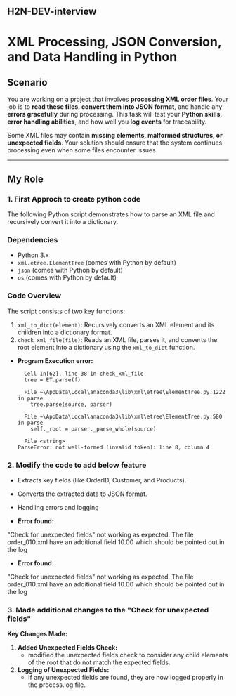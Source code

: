 ## H2N-DEV-interview


# XML Processing, JSON Conversion, and Data Handling in Python

## Scenario
You are working on a project that involves **processing XML order files**. Your job is to **read these files, convert them into JSON format**, and handle any **errors gracefully** during processing. This task will test your **Python skills, error handling abilities**, and how well you **log events** for traceability. 

Some XML files may contain **missing elements, malformed structures, or unexpected fields**. Your solution should ensure that the system continues processing even when some files encounter issues.

---

## My Role

### 1. First Approch to create python code

The following Python script demonstrates how to parse an XML file and recursively convert it into a dictionary.

### Dependencies

- Python 3.x
- `xml.etree.ElementTree` (comes with Python by default)
- `json` (comes with Python by default)
- `os` (comes with Python by default)

### Code Overview

The script consists of two key functions:
1. `xml_to_dict(element)`: Recursively converts an XML element and its children into a dictionary format.
2. `check_xml_file(file)`: Reads an XML file, parses it, and converts the root element into a dictionary using the `xml_to_dict` function.



- **Program Execution error:**
  ```
    Cell In[62], line 38 in check_xml_file
    tree = ET.parse(f)

    File ~\AppData\Local\anaconda3\lib\xml\etree\ElementTree.py:1222 in parse
      tree.parse(source, parser)

    File ~\AppData\Local\anaconda3\lib\xml\etree\ElementTree.py:580 in parse
      self._root = parser._parse_whole(source)

    File <string>
  ParseError: not well-formed (invalid token): line 8, column 4
  ```
### 2. Modify the code to add below feature


- Extracts key fields (like OrderID, Customer, and Products).

- Converts the extracted data to JSON format.

- Handling errors and logging

- **Error found:**

"Check for unexpected fields" not working as expected. The file order_010.xml have an additional field <Discount>10.00</Discount> which should be pointed out in the log

- **Error found:** 

"Check for unexpected fields" not working as expected. The file order_010.xml have an additional field <Discount>10.00</Discount> which should be pointed out in the log


### 3. Made additional changes to the  "Check for unexpected fields" 

**Key Changes Made:**
1. **Added Unexpected Fields Check:**
   - modified the unexpected fields check to consider any child elements of the root that do not match the expected fields.
2. **Logging of Unexpected Fields:**
   - If any unexpected fields are found, they are now logged properly in the process.log file.

